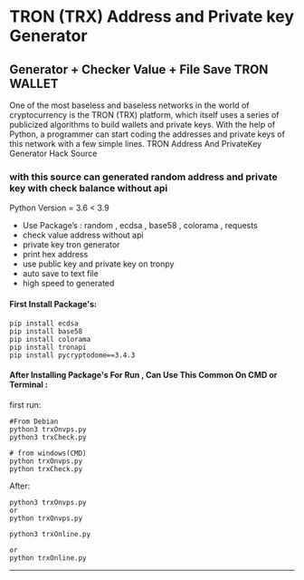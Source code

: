 # TRON (TRX) Address and Private key Generator
## Generator + Checker Value + File Save TRON WALLET
One of the most baseless and baseless networks in the world of cryptocurrency is the TRON (TRX) platform, which itself uses a series of publicized algorithms to build wallets and private keys. With the help of Python, a programmer can start coding the addresses and private keys of this network with a few simple lines. TRON Address And PrivateKey Generator Hack Source 
### with this source can generated random address and private key with check balance without api
Python Version = 3.6 < 3.9
- Use Package’s : random , ecdsa , base58 , colorama , requests
- check value address without api
- private key tron generator
- print hex address
- use public key and private key on tronpy
- auto save to text file 
- high speed to generated



#### First Install Package's:
```
pip install ecdsa
pip install base58
pip install colorama
pip install tronapi
pip install pycryptodome==3.4.3

```

#### After Installing Package's For Run , Can Use This Common On CMD or Terminal :

first run:
```
#From Debian
python3 trxOnvps.py
python3 trxCheck.py 

# from windows(CMD)
python trxOnvps.py
python trxCheck.py

```
After:
```
python3 trxOnvps.py
or
python trxOnvps.py

```

```
python3 trxOnline.py

or 
python trxOnline.py

```

--------------------------------------------------------------------------------------------

